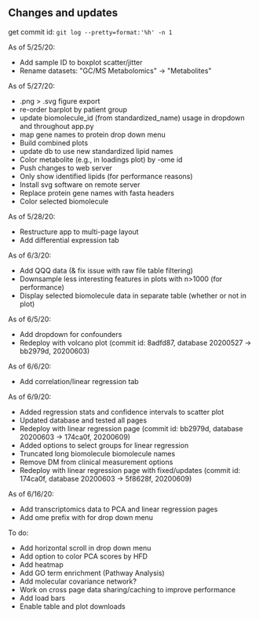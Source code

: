 
## Changes and updates

 get commit id: `git log --pretty=format:'%h' -n 1`

As of 5/25/20:  
- Add sample ID to boxplot scatter/jitter  
- Rename datasets: "GC/MS Metabolomics" -> "Metabolites"  

As of 5/27/20:  
- .png > .svg figure export  
- re-order barplot by patient group  
- update biomolecule_id (from standardized_name) usage in dropdown and throughout app.py  
- map gene names to protein drop down menu  
- Build combined plots  
- update db to use new standardized lipid names  
- Color metabolite (e.g., in loadings plot) by -ome id
- Push changes to web server  
- Only show identified lipids (for performance reasons)
- Install svg software on remote server
- Replace protein gene names with fasta headers
- Color selected biomolecule

As of 5/28/20:
- Restructure app to multi-page layout  
- Add differential expression tab

As of 6/3/20:
- Add QQQ data (& fix issue with raw file table filtering)
- Downsample less interesting features in plots with n>1000 (for performance)
- Display selected biomolecule data in separate table (whether or not in plot)

As of 6/5/20:
- Add dropdown for confounders
- Redeploy with volcano plot (commit id: 8adfd87, database 20200527 -> bb2979d, 20200603)

As of 6/6/20:
- Add correlation/linear regression tab  

As of 6/9/20:
- Added regression stats and confidence intervals to scatter plot
- Updated database and tested all pages
- Redeploy with linear regression page (commit id: bb2979d, database 20200603 -> 174ca0f, 20200609)
- Added options to select groups for linear regression
- Truncated long biomolecule biomolecule names
- Remove DM from clinical measurement options
- Redeploy with linear regression page with fixed/updates (commit id: 174ca0f, database 20200603 -> 5f8628f, 20200609)

As of 6/16/20:
- Add transcriptomics data to PCA and linear regression pages
- Add ome prefix with for drop down menu

To do:
- Add horizontal scroll in drop down menu
- Add option to color PCA scores by HFD
- Add heatmap
- Add GO term enrichment (Pathway Analysis)
- Add molecular covariance network?
- Work on cross page data sharing/caching to improve performance
- Add load bars
- Enable table and plot downloads
